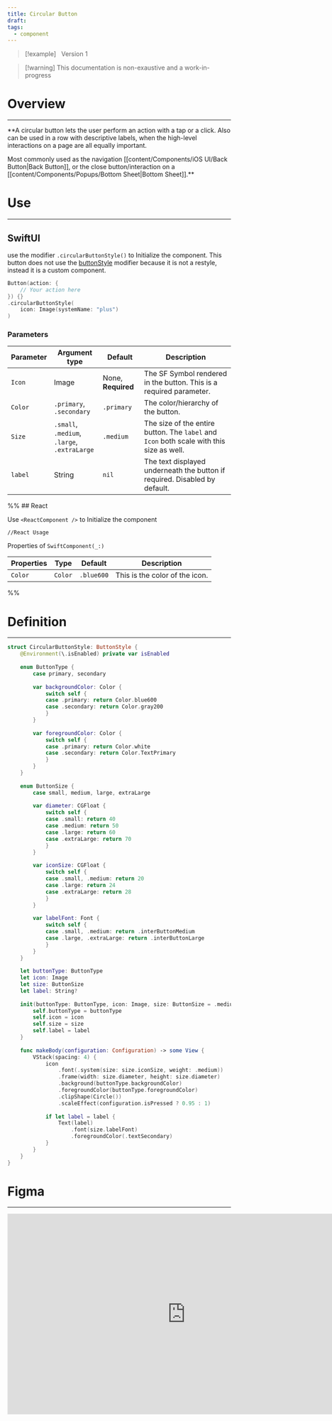 ```yaml
---
title: Circular Button
draft:
tags:
  - component
---
```

> [!example] &nbsp;&nbsp;Version 1

> [!warning] This documentation is non-exaustive and a work-in-progress

# Overview
---

**A circular button lets the user perform an action with a tap or a click.  Also can be used in a row with descriptive labels, when the high-level interactions on a page are all equalIy important.

Most commonly used as the navigation [[content/Components/iOS UI/Back Button|Back Button]], or the close button/interaction on a [[content/Components/Popups/Bottom Sheet|Bottom Sheet]].**

# Use

---
## SwiftUI

use the modifier `.circularButtonStyle()` to Initialize the component. This button does not use the [buttonStyle](https://developer.apple.com/documentation/swiftui/buttonstyle) modifier because it is not a restyle, instead it is a custom component.

```swift title="SwiftUI"
Button(action: {
	// Your action here
}) {}
.circularButtonStyle(
	icon: Image(systemName: "plus")
)
```
### Parameters

| Parameter | Argument type                                         | Default            | Description                                                                              |
| --------- | ----------------------------------------------------- | ------------------ | ---------------------------------------------------------------------------------------- |
| `Icon`    | Image                                                 | None, **Required** | The SF Symbol rendered in the button. This is a required parameter.                      |
| `Color`   | `.primary`,<br>`.secondary`                           | `.primary`         | The color/hierarchy of the button.                                                       |
| `Size`    | `.small`,<br>`.medium`,<br>`.large`,<br>`.extraLarge` | `.medium`          | The size of the entire button. The `label` and `Icon` both scale with this size as well. |
| `label`   | String                                                | `nil`              | The text displayed underneath the button if required. Disabled by default.               |

%% ## React

Use `<ReactComponent />` to Initialize the component

```tsx title="React"
//React Usage
```

Properties of `SwiftComponent(_:)`

| Properties | Type    | Default    | Description                    |
| ---------- | ------- | ---------- | ------------------------------ |
| `Color`    | `Color` | `.blue600` | This is the color of the icon. |
 %%
# Definition
---
```swift title="GlobalStyles.swift"
struct CircularButtonStyle: ButtonStyle {
    @Environment(\.isEnabled) private var isEnabled
    
    enum ButtonType {
        case primary, secondary
        
        var backgroundColor: Color {
            switch self {
            case .primary: return Color.blue600
            case .secondary: return Color.gray200
            }
        }
        
        var foregroundColor: Color {
            switch self {
            case .primary: return Color.white
            case .secondary: return Color.TextPrimary
            }
        }
    }
    
    enum ButtonSize {
        case small, medium, large, extraLarge
        
        var diameter: CGFloat {
            switch self {
            case .small: return 40
            case .medium: return 50
            case .large: return 60
            case .extraLarge: return 70
            }
        }
        
        var iconSize: CGFloat {
            switch self {
            case .small, .medium: return 20
            case .large: return 24
            case .extraLarge: return 28
            }
        }
        
        var labelFont: Font {
            switch self {
            case .small, .medium: return .interButtonMedium
            case .large, .extraLarge: return .interButtonLarge
            }
        }
    }
    
    let buttonType: ButtonType
    let icon: Image
    let size: ButtonSize
    let label: String?
    
    init(buttonType: ButtonType, icon: Image, size: ButtonSize = .medium, label: String? = nil) {
        self.buttonType = buttonType
        self.icon = icon
        self.size = size
        self.label = label
    }
    
    func makeBody(configuration: Configuration) -> some View {
        VStack(spacing: 4) {
            icon
                .font(.system(size: size.iconSize, weight: .medium))
                .frame(width: size.diameter, height: size.diameter)
                .background(buttonType.backgroundColor)
                .foregroundColor(buttonType.foregroundColor)
                .clipShape(Circle())
                .scaleEffect(configuration.isPressed ? 0.95 : 1)
            
            if let label = label {
                Text(label)
                    .font(size.labelFont)
                    .foregroundColor(.textSecondary)
            }
        }
    }
}
```
# Figma
---

<iframe style="border: 1px solid rgba(0, 0, 0, 0.1);" width="800" height="450" src="https://www.figma.com/embed?embed_host=share&url=https%3A%2F%2Fwww.figma.com%2Fdesign%2FYdYApHlAjaKaJwv7ogVBoy%2FFaaviator-Design-System-(v1)%3Fnode-id%3D2749-352%26t%3DuT2wGrsGcG7Wzyo9-1" allowfullscreen></iframe>
